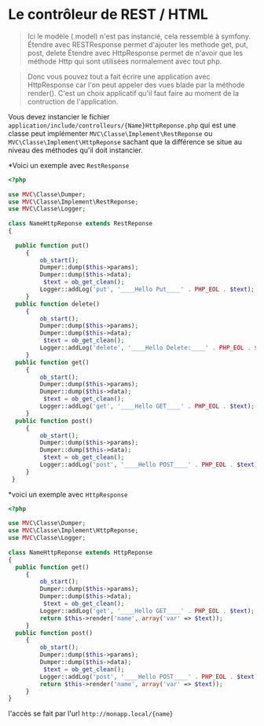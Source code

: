 # Le contrôleur de REST / HTML

>Ici le modèle (.model) n'est pas instancié, cela ressemble à symfony.
Étendre avec RESTResponse permet d'ajouter les methode get, put, post, delete
Étendre avec HttpResponse permet de n'avoir que les méthode Http qui sont utilisées
 normalement avec tout php.
 
>Donc vous pouvez tout a fait écrire une application avec HttpResponse car l'on peut appeler des vues blade par la méthode render().
C'est un choix applicatif qu'il faut faire au moment de la contruction de l'application.
 

Vous devez instancier le fichier `application/include/controlleurs/{Name}HttpReponse.php`
qui est une classe peut implémenter `MVC\Classe\Implement\RestReponse` ou `MVC\Classe\Implement\HttpReponse` sachant que la différence se situe au niveau des méthodes qu'il doit instancier.

*Voici un exemple avec `RestResponse`
```php
<?php  
  
use MVC\Classe\Dumper;  
use MVC\Classe\Implement\RestReponse;  
use MVC\Classe\Logger;  
  
class NameHttpReponse extends RestReponse  
{  
  
  public function put()  
	 {  
		 ob_start();  
		 Dumper::dump($this->params);  
		 Dumper::dump($this->data);  
		  $text = ob_get_clean();  
		 Logger::addLog('put', '____Hello Put____' . PHP_EOL . $text);  
	 }
  public function delete()  
	 {
		 ob_start();  
		 Dumper::dump($this->params);  
		 Dumper::dump($this->data);  
		  $text = ob_get_clean();  
		 Logger::addLog('delete', '____Hello Delete:____' . PHP_EOL . $text);  
	 }  
  public function get()  
	 {  
		 ob_start();  
		 Dumper::dump($this->params);  
		 Dumper::dump($this->data);  
		  $text = ob_get_clean();  
		 Logger::addLog('get', '____Hello GET____' . PHP_EOL . $text);  
	 }  
  public function post()  
	 {  
		 ob_start();  
		 Dumper::dump($this->params);  
		 Dumper::dump($this->data);  
		  $text = ob_get_clean();  
		 Logger::addLog('post', '____Hello POST____' . PHP_EOL . $text);  
	 }
 }
```

*voici un exemple avec `HttpResponse`
```php
<?php  
  
use MVC\Classe\Dumper;  
use MVC\Classe\Implement\HttpReponse;  
use MVC\Classe\Logger;  
  
class NameHttpReponse extends HttpReponse  
{ 
  public function get()  
	 {  
		 ob_start();  
		 Dumper::dump($this->params);  
		 Dumper::dump($this->data);  
		  $text = ob_get_clean();  
		 Logger::addLog('get', '____Hello GET____' . PHP_EOL . $text);  
		 return $this->render('name', array('var' => $text));
	 }  
  public function post()  
	 {
		 ob_start();  
		 Dumper::dump($this->params);  
		 Dumper::dump($this->data);  
		  $text = ob_get_clean();  
		 Logger::addLog('post', '____Hello POST____' . PHP_EOL . $text);  
		 return $this->render('name', array('var' => $text));
	 }
}
```

l'accès se fait par l'url `http://monapp.local/{name}`